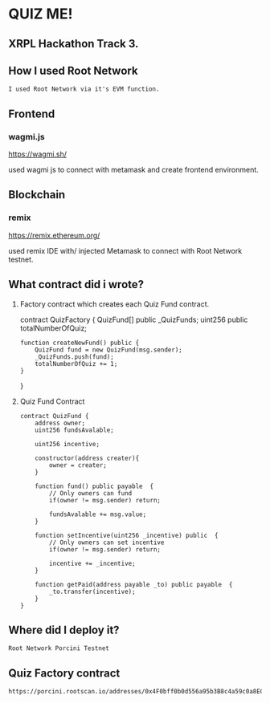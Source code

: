 # QUIZ ME!

## XRPL Hackathon Track 3.

## How I used Root Network

    I used Root Network via it's EVM function.

## Frontend

### wagmi.js

https://wagmi.sh/

used wagmi js to connect with metamask and create frontend environment.

## Blockchain

### remix

https://remix.ethereum.org/

used remix IDE with/ injected Metamask to connect with Root Network testnet.

## What contract did i wrote?

1.  Factory contract which creates each Quiz Fund contract.

    contract QuizFactory {
    QuizFund[] public \_QuizFunds;
    uint256 public totalNumberOfQuiz;

        function createNewFund() public {
            QuizFund fund = new QuizFund(msg.sender);
            _QuizFunds.push(fund);
            totalNumberOfQuiz += 1;
        }

    }

2.  Quiz Fund Contract

        contract QuizFund {
            address owner;
            uint256 fundsAvalable;

            uint256 incentive;

            constructor(address creater){
                owner = creater;
            }

            function fund() public payable  {
                // Only owners can fund
                if(owner != msg.sender) return;

                fundsAvalable += msg.value;
            }

            function setIncentive(uint256 _incentive) public  {
                // Only owners can set incentive
                if(owner != msg.sender) return;

                incentive += _incentive;
            }

            function getPaid(address payable _to) public payable  {
                _to.transfer(incentive);
            }
        }

## Where did I deploy it?

    Root Network Porcini Testnet

## Quiz Factory contract

    https://porcini.rootscan.io/addresses/0x4F0bff0b0d556a95b3B8c4a59c0a8EC4E857A182

